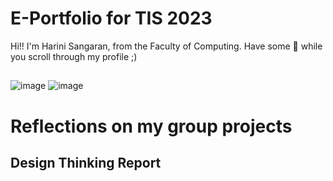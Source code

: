 # E-Portfolio for TIS 2023
Hi!! I'm Harini Sangaran, from the Faculty of Computing. Have some 🍿 while you scroll through my profile ;)
##
![image](https://github.com/harinisangaran/E-Portfolio-TIS-02_2023/assets/147630493/85f1954c-48a8-4f81-bbf7-31dc4c2d34a1)
![image](https://github.com/harinisangaran/E-Portfolio-TIS-02_2023/assets/147630493/a4e358c9-e694-4273-835d-3dba21f6a9e0)

# Reflections on my group projects
## Design Thinking Report
